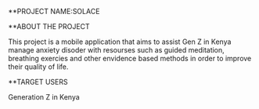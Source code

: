 **PROJECT NAME:SOLACE

**ABOUT THE PROJECT

This project is a mobile application that aims to assist Gen Z in Kenya manage anxiety disoder with resourses such as guided meditation, breathing exercies and other envidence based methods in order to improve their quality of life.

**TARGET USERS

Generation Z in Kenya

